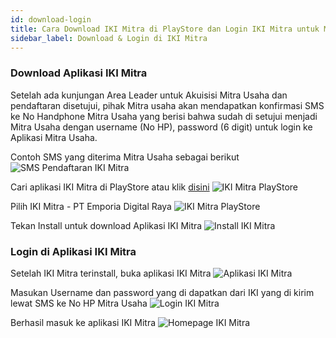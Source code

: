 ```yaml
---
id: download-login
title: Cara Download IKI Mitra di PlayStore dan Login IKI Mitra untuk Mitra Usaha
sidebar_label: Download & Login di IKI Mitra
---
```

### Download Aplikasi IKI Mitra

Setelah ada kunjungan Area Leader untuk Akuisisi Mitra Usaha dan pendaftaran disetujui, pihak Mitra usaha akan mendapatkan konfirmasi SMS ke No Handphone Mitra Usaha yang berisi bahwa sudah di setujui menjadi Mitra Usaha dengan username (No HP), password  (6 digit) untuk login ke Aplikasi Mitra Usaha.

Contoh SMS yang diterima Mitra Usaha sebagai berikut
![SMS Pendaftaran IKI Mitra](assets/01-sms.png)

Cari aplikasi IKI Mitra di PlayStore atau klik [disini](https://s.id/ikimitra)
![IKI Mitra PlayStore](assets/01-playstore.png)

Pilih IKI Mitra - PT Emporia Digital Raya
![IKI Mitra PlayStore](assets/01-playstore-ikimitra.png)

Tekan Install untuk download Aplikasi IKI Mitra
![Install IKI Mitra](assets/01-install.png)

### Login di Aplikasi IKI Mitra

Setelah IKI Mitra terinstall, buka aplikasi IKI Mitra
![Aplikasi IKI Mitra](assets/01-open.png)

Masukan Username dan password yang di dapatkan dari IKI yang di kirim lewat SMS ke No HP Mitra Usaha
![Login IKI Mitra](assets/01-login.png)

Berhasil masuk ke aplikasi IKI Mitra
![Homepage IKI Mitra](assets/01-homepage.png)


<script>
    setTimeout(()=>{
        let list = ['fixedHeaderContainer'];
        for (var itemClassName of list) {
            var item = document.getElementsByClassName(itemClassName)[0]
            item.parentNode.removeChild(item)
        }
        document.getElementsByClassName('navPusher')[0].style.paddingTop = 0;
    }, 0)
</script>
